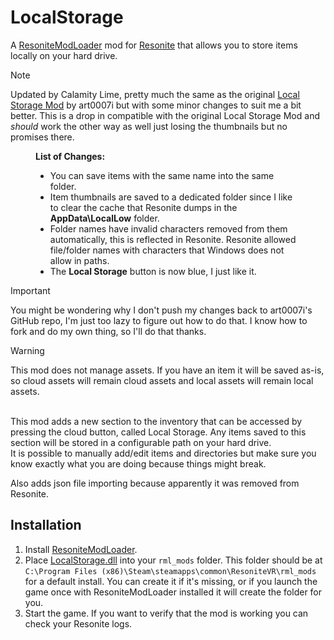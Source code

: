 # LocalStorage

A [ResoniteModLoader](https://github.com/resonite-modding-group/ResoniteModLoader) mod for [Resonite](https://resonite.com/) that allows you to store items locally on your hard drive.<br>

>[!Note]
>Updated by Calamity Lime, pretty much the same as the original [Local Storage Mod](https://github.com/art0007i/LocalStorage) by art0007i but with some minor changes to suit me a bit better. This is a drop in compatible with the original Local Storage Mod and <i>should</i> work the other way as well just losing the thumbnails but no promises there. 

<figure>
<figcaption><span class="label"><b>List of Changes:</b></span> </figcaption>
<ul>
<li> You can save items with the same name into the same folder.</li>
<li>Item thumbnails are saved to a dedicated folder since I like to clear the cache that Resonite dumps in the <b>AppData\LocalLow</b> folder.</li>
<li>Folder names have invalid characters removed from them automatically, this is reflected in Resonite. Resonite allowed file/folder names with characters that Windows does not allow in paths.</li>
<li>The <b>Local Storage</b> button is now blue, I just like it. 
</ul>
</figure>

> [!IMPORTANT]
> You might be wondering why I don't push my changes back to art0007i's GitHub repo, I'm just too lazy to figure out how to do that. I know how to fork and do my own thing, so I'll do that thanks.

> [!WARNING]
> This mod does not manage assets. If you have an item it will be saved as-is, so cloud assets will remain cloud assets and local assets will remain local assets.

<br>
This mod adds a new section to the inventory that can be accessed by pressing the cloud button, called Local Storage.
Any items saved to this section will be stored in a configurable path on your hard drive.<br>
It is possible to manually add/edit items and directories but make sure you know exactly what you are doing because things might break.

Also adds json file importing because apparently it was removed from Resonite.

## Installation
1. Install [ResoniteModLoader](https://github.com/resonite-modding-group/ResoniteModLoader).
1. Place [LocalStorage.dll](https://github.com/LimeProgramming/LocalStorage/releases/latest/download/LocalStorage.dll) into your `rml_mods` folder. This folder should be at `C:\Program Files (x86)\Steam\steamapps\common\ResoniteVR\rml_mods` for a default install. You can create it if it's missing, or if you launch the game once with ResoniteModLoader installed it will create the folder for you.
1. Start the game. If you want to verify that the mod is working you can check your Resonite logs.